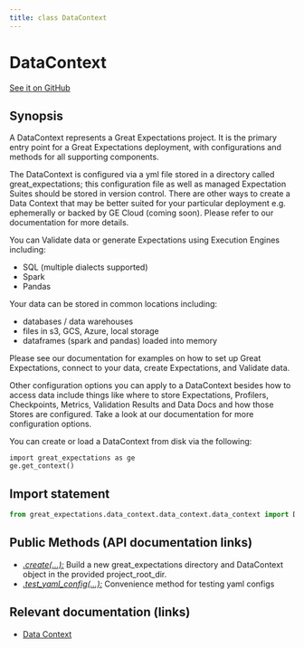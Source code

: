 ```yaml
---
title: class DataContext
---
```

# DataContext
[See it on GitHub](https://github.com/great-expectations/great_expectations/blob/develop/great_expectations/data_context/data_context/data_context.py)

## Synopsis

A DataContext represents a Great Expectations project. It is the primary entry point for a Great Expectations
deployment, with configurations and methods for all supporting components.

The DataContext is configured via a yml file stored in a directory called great_expectations; this configuration
file as well as managed Expectation Suites should be stored in version control. There are other ways to create a
Data Context that may be better suited for your particular deployment e.g. ephemerally or backed by GE Cloud
(coming soon). Please refer to our documentation for more details.

You can Validate data or generate Expectations using Execution Engines including:

* SQL (multiple dialects supported)
* Spark
* Pandas

Your data can be stored in common locations including:

* databases / data warehouses
* files in s3, GCS, Azure, local storage
* dataframes (spark and pandas) loaded into memory

Please see our documentation for examples on how to set up Great Expectations, connect to your data,
create Expectations, and Validate data.

Other configuration options you can apply to a DataContext besides how to access data include things like where to
store Expectations, Profilers, Checkpoints, Metrics, Validation Results and Data Docs and how those Stores are
configured. Take a look at our documentation for more configuration options.

You can create or load a DataContext from disk via the following:
```
import great_expectations as ge
ge.get_context()
```


## Import statement

```python
from great_expectations.data_context.data_context.data_context import DataContext
```


## Public Methods (API documentation links)

- *[.create(...):](/docs/api_docs/methods/great_expectations-data_context-data_context-data_context-DataContext-create)* Build a new great_expectations directory and DataContext object in the provided project_root_dir.
- *[.test_yaml_config(...):](/docs/api_docs/methods/great_expectations-data_context-data_context-data_context-DataContext-test_yaml_config)* Convenience method for testing yaml configs

## Relevant documentation (links)

- [Data Context](/docs/terms/data_context)